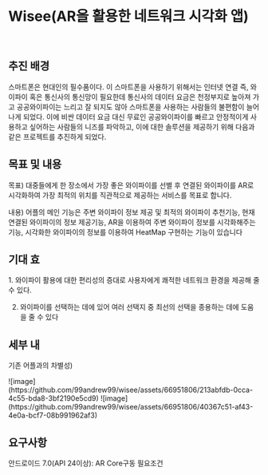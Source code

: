 <h1>Wisee(AR을 활용한 네트워크 시각화 앱)</h1>
</br>
<h2>추진 배경</h2>
<p>스마트폰은 현대인의 필수품이다. 이 스마트폰을 사용하기 위해서는 인터넷 연결 즉, 와이파이 혹은 통신사의 통신망이 필요한데 통신사의 데이터 요금은 천정부지로 높아져 가고 공공와이파이는 느리고 잘 되지도 않아 스마트폰을 사용하는 사람들의 불편함이 늘어나게 되었다. 이에 비싼 데이터 요금 대신 무료인 공공와이파이를 빠르고 안정적이게 사용하고 싶어하는 사람들의 니즈를 파악하고, 이에 대한 솔루션을 제공하기 위해 다음과 같은 프로젝트를 추진하게 되었다. </p>


<h2>목표 및 내용</h2>
<p>
  목표)
대중들에게 한 장소에서 가장 좋은 와이파이를 선별 후 연결된 와이파이를 AR로 시각화하여 가장 최적의 위치를 직관적으로 제공하는 서비스를 목표로 합니다.

내용)
어플의 메인 기능은 주변 와이파이 정보 제공 및 최적의 와이파이 추천기능, 현재 연결된 와이파이의 정보 제공기능, AR을 이용하여 주변 와이파이 정보를 시각화해주는 기능, 시각화한 와이파이의 정보를 이용하여 HeatMap 구현하는 기능이 있습니다
</p>


<h2>기대 효</h2>
<p>
1. 와이파이 활용에 대한 편리성의 증대로 사용자에게 쾌적한 네트워크 환경을 제공해 줄 수 있다.

2. 와이파이를 선택하는 데에 있어 여러 선택지 중 최선의 선택을 종용하는 데에 도움을 줄 수 있다
</p>

<h2>세부 내</h2>
<p>
기존 어플과의 차별성)
  </p>
  ![image](https://github.com/99andrew99/wisee/assets/66951806/213abfdb-0cca-4c55-bda8-3bf2190e5cd9)
  ![image](https://github.com/99andrew99/wisee/assets/66951806/40367c51-af43-4e0a-bcf7-08b991962af3)




<h2></h2>
<p>

</p>


<h2>요구사항</h2>
<p>안드로이드 7.0(API 24이상): AR Core구동 필요조건</p>
